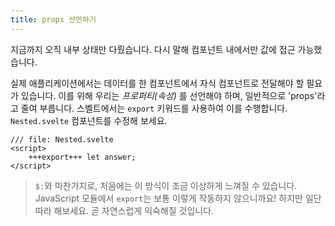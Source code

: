 ```yaml
---
title: props 선언하기
---
```


지금까지 오직 내부 상태만 다뤘습니다. 다시 말해 컴포넌트 내에서만 값에 접근 가능했습니다.

실제 애플리케이션에서는 데이터를 한 컴포넌트에서 자식 컴포넌트로 전달해야 할 필요가 있습니다. 이를 위해 우리는 _프로퍼티(속성)_ 를 선언해야 하며, 일반적으로 'props'라고 줄여 부릅니다. 스벨트에서는 `export` 키워드를 사용하여 이를 수행합니다. `Nested.svelte` 컴포넌트를 수정해 보세요.

```svelte
/// file: Nested.svelte
<script>
	+++export+++ let answer;
</script>
```

> `$:`와 마찬가지로, 처음에는 이 방식이 조금 이상하게 느껴질 수 있습니다. JavaScript 모듈에서 `export`는 보통 이렇게 작동하지 않으니까요! 하지만 일단 따라 해보세요. 곧 자연스럽게 익숙해질 것입니다.
